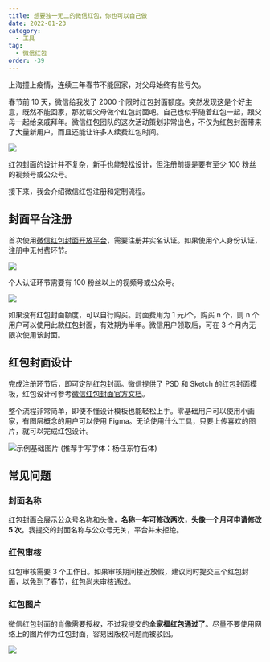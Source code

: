 ```yaml
---
title: 想要独一无二的微信红包，你也可以自己做
date: 2022-01-23
category:
  - 工具
tag:
  - 微信红包
order: -39
---
```


上海撞上疫情，连续三年春节不能回家，对父母始终有些亏欠。

春节前 10 天，微信给我发了 2000 个限时红包封面额度。突然发现这是个好主意，既然不能回家，那就帮父母做个红包封面吧。自己也似乎随着红包一起，跟父母一起给亲戚拜年。微信红包团队的这次活动策划非常出色，不仅为红包封面带来了大量新用户，而且还能让许多人续费红包时间。

![](https://tc.seoipo.com/2022-05-05-16-09-18.png?imageMogr2/thumbnail/!50p)

红包封面的设计并不复杂，新手也能轻松设计，但注册前提是要有至少 100 粉丝的视频号或公众号。

接下来，我会介绍微信红包注册和定制流程。

## 封面平台注册

首次使用[微信红包封面开放平台](https://cover.weixin.qq.com/)，需要注册并实名认证。如果使用个人身份认证，注册中无付费环节。

![](https://tc.seoipo.com/2022-05-05-16-09-39.png)

个人认证环节需要有 100 粉丝以上的视频号或公众号。

![](https://tc.seoipo.com/2022-05-05-16-09-52.png)

如果没有红包封面额度，可以自行购买。封面费用为 1 元/个，购买 n 个，则 n 个用户可以使用此款红包封面，有效期为半年。微信用户领取后，可在 3 个月内无限次使用该封面。

## 红包封面设计

完成注册环节后，即可定制红包封面。微信提供了 PSD 和  Sketch 的红包封面模板，红包设计可参考[微信红包封面官方文档](https://cover.weixin.qq.com/cgi-bin/mmcover-bin/readtemplate?t=page/index#/doc?page=design&index=-1)。

整个流程非常简单，即使不懂设计模板也能轻松上手。零基础用户可以使用小画家，有图层概念的用户可以使用 Figma。无论使用什么工具，只要上传喜欢的图片，就可以完成红包设计。

![示例基础图片 (推荐手写字体：杨任东竹石体)](https://tc.seoipo.com/2023-01-17-16-36-16.png?imageMogr2/thumbnail/!40p)

## 常见问题

### 封面名称

红包封面会展示公众号名称和头像，**名称一年可修改两次，头像一个月可申请修改 5 次**。我提交的封面名称与公众号无关，平台并未拒绝。

### 红包审核

红包审核需要 3 个工作日。如果审核期间接近放假，建议同时提交三个红包封面，以免到了春节，红包尚未审核通过。

### 红包图片

微信红包封面的肖像需要授权，不过我提交的**全家福红包通过了**。尽量不要使用网络上的图片作为红包封面，容易因版权问题而被驳回。

![](https://tc.seoipo.com/2022-05-05-16-10-58.png)
